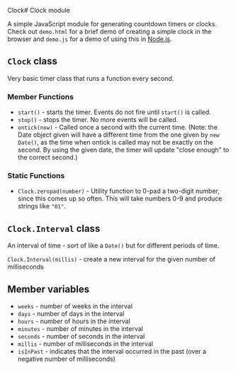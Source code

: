 Clock# Clock module

A simple JavaScript module for generating countdown timers or clocks. Check out `demo.html` for a brief demo of creating a simple clock in the browser and `demo.js` for a demo of using this in [Node.js](http://nodejs.org).

## `Clock` class

Very basic timer class that runs a function every second.

### Member Functions

* `start()` - starts the timer. Events do not fire until `start()` is called.
* `stop()` - stops the timer. No more events will be called.
* `ontick(now)` - Called once a second with the current time. (Note: the Date object given will have a different time from the one given by `new Date()`, as the time when ontick is called may not be exactly on the second. By using the given date, the timer will update "close enough" to the correct second.)

### Static Functions

* `Clock.zeropad(number)` - Utility function to 0-pad a two-digit number, since this comes up so often. This will take numbers 0-9 and produce strings like `"01"`.

## `Clock.Interval` class

An interval of time - sort of like a `Date()` but for different periods of time.

`Clock.Interval(millis)` - create a new interval for the given number of milliseconds

## Member variables

* `weeks` - number of weeks in the interval
* `days` - number of days in the interval
* `hours` - number of hours in the interval
* `minutes` - number of minutes in the interval
* `seconds` - number of seconds in the interval
* `millis` - number of milliseconds in the interval
* `isInPast` - indicates that the interval occurred in the past (over a negative number of milliseconds)
